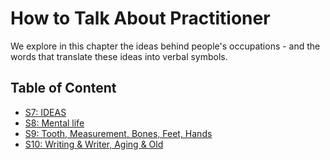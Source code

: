 # How to Talk About Practitioner

We explore in this chapter the ideas behind people's occupations - and the words that translate these ideas into verbal symbols.

## Table of Content

- [S7: IDEAS](ideas-session-7.md)
- [S8: Mental life](session-8.md)
- [S9: Tooth, Measurement, Bones, Feet, Hands](season-9.md)
- [S10: Writing & Writer, Aging & Old](session-10.md)
